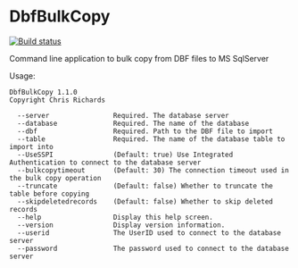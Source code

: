 # DbfBulkCopy

[![Build status](https://ci.appveyor.com/api/projects/status/1se8yd6ra2m71nlk?svg=true)](https://ci.appveyor.com/project/chrisrichards/dbfbulkcopy)

Command line application to bulk copy from DBF files to MS SqlServer

Usage:

```
DbfBulkCopy 1.1.0
Copyright Chris Richards

  --server                Required. The database server
  --database              Required. The name of the database
  --dbf                   Required. Path to the DBF file to import
  --table                 Required. The name of the database table to import into
  --UseSSPI               (Default: true) Use Integrated Authentication to connect to the database server 
  --bulkcopytimeout       (Default: 30) The connection timeout used in the bulk copy operation
  --truncate              (Default: false) Whether to truncate the table before copying
  --skipdeletedrecords    (Default: false) Whether to skip deleted records
  --help                  Display this help screen.
  --version               Display version information.
  --userid                The UserID used to connect to the database server
  --password              The password used to connect to the database server
  
```
